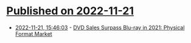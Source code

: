 # [Published on 2022-11-21](index.md)

* [2022-11-21, 15:46:03](https://news.ycombinator.com/item?id=33693838) - [DVD Sales Surpass Blu-ray in 2021: Physical Format Market](https://itigic.com/dvd-sales-surpass-blu-ray-in-2021-physical-format-market/)
